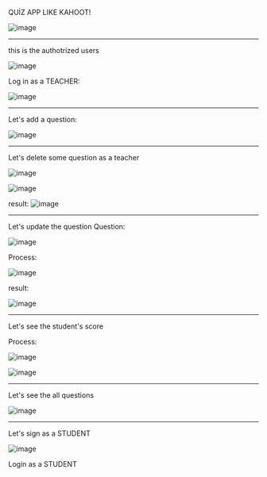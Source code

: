 QUİZ APP LIKE KAHOOT!

![image](https://github.com/soykuvvetberat34/Python_Student_Quiz_App_WithMySQL/assets/69586522/9eb3acc4-b058-4d44-8bd1-12ad14eea3af)

--------------------------------------------------------------------------------------------------
this is the authotrized users

![image](https://github.com/soykuvvetberat34/Python_Student_Quiz_App_WithMySQL/assets/69586522/db737619-3651-474e-951c-1f0cbbe3c973)

Log in as a TEACHER:

![image](https://github.com/soykuvvetberat34/Python_Student_Quiz_App_WithMySQL/assets/69586522/83e9910d-84ba-4573-b62e-231a8455453c)

----------------------------------------------------------------------------------------------------

Let's add a question:


![image](https://github.com/soykuvvetberat34/Python_Student_Quiz_App_WithMySQL/assets/69586522/903d0c44-347e-4dba-b5e3-047ee575da4d)


-----------------------------------------------------------------------------------------------------


Let's delete some question as a teacher

![image](https://github.com/soykuvvetberat34/Python_Student_Quiz_App_WithMySQL/assets/69586522/803e1088-fd25-4fac-bf69-c520fa1cd6f0)

![image](https://github.com/soykuvvetberat34/Python_Student_Quiz_App_WithMySQL/assets/69586522/d2de40e0-c681-48c4-a072-1d62e7e75c2b)

result:
![image](https://github.com/soykuvvetberat34/Python_Student_Quiz_App_WithMySQL/assets/69586522/e7b2ed60-9318-4d9f-81be-ae0fb7ac0cad)


---------------------------------------------------------------------------------------------------


Let's update the question
Question:

![image](https://github.com/soykuvvetberat34/Python_Student_Quiz_App_WithMySQL/assets/69586522/96442d17-7576-4a3a-9ad9-c0fa378cfadb)


Process:

![image](https://github.com/soykuvvetberat34/Python_Student_Quiz_App_WithMySQL/assets/69586522/e1048033-d827-4804-9e56-6d1aff761492)


result:

![image](https://github.com/soykuvvetberat34/Python_Student_Quiz_App_WithMySQL/assets/69586522/c03899f5-27f4-4402-8b32-d72528a002df)



-----------------------------------------------------------------------------------------------------

Let's see the student's score

Process:

![image](https://github.com/soykuvvetberat34/Python_Student_Quiz_App_WithMySQL/assets/69586522/b4fbecac-c1a7-4bda-a8bd-91ff272de33f)


![image](https://github.com/soykuvvetberat34/Python_Student_Quiz_App_WithMySQL/assets/69586522/7a59eb98-c6c1-4853-99f7-a364399ff0e1)


---------------------------------------------------------------------------------------------------

Let's see the all questions

![image](https://github.com/soykuvvetberat34/Python_Student_Quiz_App_WithMySQL/assets/69586522/e3fefd0c-2b1b-4464-843d-34d05e405453)


--------------------------------------------------------------------------------------------------

Let's sign as a STUDENT

![image](https://github.com/soykuvvetberat34/Python_Student_Quiz_App_WithMySQL/assets/69586522/7ad70122-c550-493b-8f44-253a81b7d67f)


Login as a STUDENT















